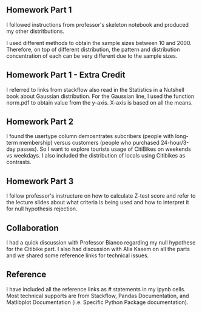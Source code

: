 
## Homework Part 1
I followed instructions from professor's skeleton notebook and produced my other distritbutions.

I used different methods to obtain the sample sizes between 10 and 2000. Therefore, on top of different distribution, the pattern and distribution concentration of each can be very different due to the sample sizes. 

## Homework Part 1 - Extra Credit
I referred to links from stackflow also read in the Statistics in a Nutshell book about Gaussian distribution. 
For the Gaussian line, I used the function norm.pdf to obtain value from the y-axis. X-axis is based on all the means. 

## Homework Part 2
I found the usertype column demosntrates subcribers (people with long-term membership) versus customers (people who purchased 24-hour/3-day passes). So I want to explore tourists usage of CitiBikes on weekends vs weekdays. I also included the distribution of locals using Citibikes as contrasts. 

## Homework Part 3
I follow professor's instructure on how to calculate Z-test score and refer to the lecture slides about what criteria is being used and how to interpret it for null hypothesis rejection. 

## Collaboration 
I had a quick discussion with Professor Bianco regarding my null hypothese for the Citibike part. I also had discussion with Alia Kasem on all the parts and we shared some reference links for technical issues. 

## Reference
I have included all the reference links as # statements in my ipynb cells. Most technical supports are from Stackflow, Pandas Documentation, and Matlibplot Documentation (i.e. Specific Python Package documentation). 
